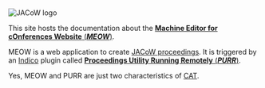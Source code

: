 # 

![JACoW logo](https://www.jacow.org/pub/images/header.png)

This site hosts the documentation about the [**Machine Editor for cOnferences Website** (***MEOW***)](https://github.com/JACoW-org/MEOW).

MEOW is a web application to create [JACoW proceedings](https://www.jacow.org/Main/Proceedings). 
It is triggered by an [Indico](https://getindico.io) plugin called [**Proceedings Utility Running Remotely** (***PURR***)](https://github.com/JACoW-org/docs-PURR).

Yes, MEOW and PURR are just two characteristics of [CAT](https://github.com/JACoW-org/CAT).
